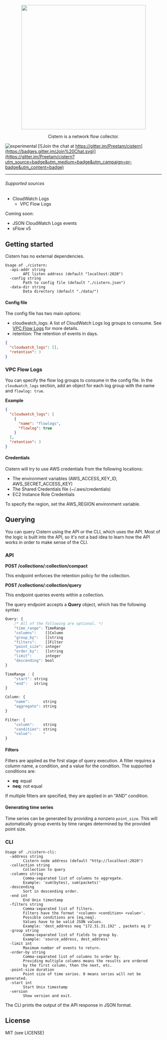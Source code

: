 <p align="center">
<img src='https://user-images.githubusercontent.com/379404/29615818-4b80a2fc-87dd-11e7-854f-b80b345580b8.png' width=400/>
</p>

<p align="center">
Cistern is a network flow collector.
</p>

![experimental](https://img.shields.io/badge/status-experimental-orange.svg)
[![Join the chat at https://gitter.im/Preetam/cistern](https://badges.gitter.im/Join%20Chat.svg)](https://gitter.im/Preetam/cistern?utm_source=badge&utm_medium=badge&utm_campaign=pr-badge&utm_content=badge)

---

###### Supported sources

* CloudWatch Logs
  * VPC Flow Logs

Coming soon:
* JSON CloudWatch Logs events
* sFlow v5

## Getting started

Cistern has no external dependencies.

```
Usage of ./cistern:
  -api-addr string
    	API listen address (default "localhost:2020")
  -config string
    	Path to config file (default "./cistern.json")
  -data-dir string
    	Data directory (default "./data/")
```



#### Config file

The config file has two main options:

* cloudwatch_logs: A list of CloudWatch Logs log groups to consume. See [VPC Flow Logs](#vpc-flow-logs) for more details.
* retention: The retention of events in days.

```json
{
  "cloudwatch_logs": [],
  "retention": 3
}
```

### VPC Flow Logs

You can specify the flow log groups to consume in the config file.
In the `cloudwatch_logs` section, add an object for each log group
with the name and `flowlog: true`.

**Example**

```json
{
  "cloudwatch_logs": [
    {
      "name": "flowlogs",
      "flowlog": true
    }
  ],
  "retention": 3
}
```

#### Credentials

Cistern will try to use AWS credentials from the following locations:

* The environment variables (AWS_ACCESS_KEY_ID, AWS_SECRET_ACCESS_KEY)
* The Shared Credentials file (~/.aws/credentials)
* EC2 Instance Role Credentials

To specify the region, set the AWS_REGION environment variable.

## Querying

You can query Cistern using the API or the CLI, which uses the API.
Most of the logic is built into the API, so it's not a bad idea to
learn how the API works in order to make sense of the CLI.

### API

**POST /collections/:collection/compact**

This endpoint enforces the retention policy for the collection.

**POST /collections/:collection/query**

This endpoint queries events within a collection.

The query endpoint accepts a **Query** object, which has the following
syntax:

```js
Query: {
    /* All of the following are optional. */
    "time_range": TimeRange
    "columns":    []Column
    "group_by":   []string
    "filters":    []Filter
    "point_size": integer
    "order_by":   []string
    "limit":      integer
    "descending": bool
}

TimeRange : {
    "start": string
    "end":   string
}

Column: {
    "name":      string
    "aggregate": string
}

Filter: {
    "column":    string
    "condition": string
    "value":     *
}
```

#### Filters

Filters are applied as the first stage of query execution. A filter requires
a column name, a condition, and a value for the condition. The supported
conditions are:

* **eq**: equal
* **neq**: not equal

If multiple filters are specified, they are applied in an "AND" condition.

#### Generating time series

Time series can be generated by providing a nonzero `point_size`. This will
automatically group events by time ranges determined by the provided point size.

### CLI

```
Usage of ./cistern-cli:
  -address string
    	Cistern node address (default "http://localhost:2020")
  -collection string
    	Collection to query
  -columns string
    	Comma-separated list of columns to aggregate.
    	Example: 'sum(bytes), sum(packets)'
  -descending
    	Sort in descending order.
  -end int
    	End Unix timestamp
  -filters string
    	Comma-separated list of filters.
    	Filters have the format '<column> <condition> <value>'.
    	Possible conditions are [eq,neq].
    	Values have to be valid JSON values.
    	Example: 'dest_address neq "172.31.31.192" , packets eq 3'
  -group string
    	Comma-separated list of fields to group by.
    	Example: 'source_address, dest_address'
  -limit int
    	Maximum number of events to return.
  -order-by string
    	Comma-separated list of columns to order by.
    	Providing multiple columns means the results are ordered
    	by the first column, then the next, etc.
  -point-size duration
    	Point size of time series. 0 means series will not be generated.
  -start int
    	Start Unix timestamp
  -version
    	Show version and exit.
```

The CLI prints the output of the API response in JSON format.

## License

MIT (see LICENSE)
